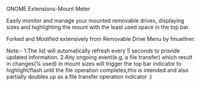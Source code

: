 GNOME Extensions-Mount Meter

Easily monitor and manage your mounted removable drives, displaying sizes and highlighting the mount with the least used space in the top bar.

Forked and Modified extensively from Removable Drive Menu by fmuellner.

Note:- 
1.The list will automatically refresh every 5 seconds to provide updated information.
2.Any ongoing event(e.g. a file transfer) which result in changes(% used) in mount sizes will trigger the top bar indicator to highlight/flash until the file operation completes,this is intended and also partially doubles up as a file transfer operation indicator :)
